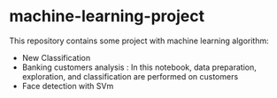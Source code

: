 # machine-learning-project
This repository contains some project with machine learning algorithm:
* New Classification
* Banking customers analysis : In this notebook, data preparation, exploration, and classification are performed on customers
* Face detection with SVm
